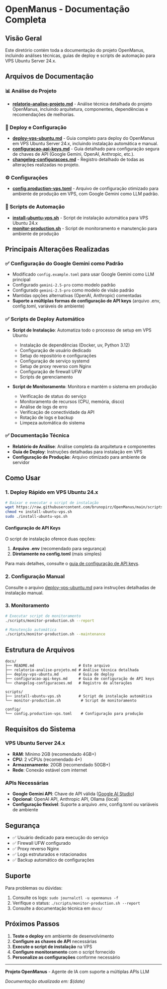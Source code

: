 # OpenManus - Documentação Completa

## Visão Geral

Este diretório contém toda a documentação do projeto OpenManus, incluindo análises técnicas, guias de deploy e scripts de automação para VPS Ubuntu Server 24.x.

## Arquivos de Documentação

### 📊 Análise do Projeto
- **[relatorio-analise-projeto.md](./relatorio-analise-projeto.md)** - Análise técnica detalhada do projeto OpenManus, incluindo arquitetura, componentes, dependências e recomendações de melhorias.

### 🚀 Deploy e Configuração
- **[deploy-vps-ubuntu.md](./deploy-vps-ubuntu.md)** - Guia completo para deploy do OpenManus em VPS Ubuntu Server 24.x, incluindo instalação automática e manual.
- **[configuracao-api-keys.md](./configuracao-api-keys.md)** - Guia detalhado para configuração segura de chaves de API (Google Gemini, OpenAI, Anthropic, etc.).
- **[changelog-configuracoes.md](./changelog-configuracoes.md)** - Registro detalhado de todas as alterações realizadas no projeto.

### ⚙️ Configurações
- **[config.production-vps.toml](../config.production-vps.toml)** - Arquivo de configuração otimizado para ambiente de produção em VPS, com Google Gemini como LLM padrão.

### 🔧 Scripts de Automação
- **[install-ubuntu-vps.sh](../scripts/install-ubuntu-vps.sh)** - Script de instalação automática para VPS Ubuntu 24.x
- **[monitor-production.sh](../scripts/monitor-production.sh)** - Script de monitoramento e manutenção para ambiente de produção

## Principais Alterações Realizadas

### ✅ Configuração do Google Gemini como Padrão
- Modificado `config.example.toml` para usar Google Gemini como LLM principal
- Configurado `gemini-2.5-pro` como modelo padrão
- Configurado `gemini-2.5-pro` como modelo de visão padrão
- Mantidas opções alternativas (OpenAI, Anthropic) comentadas
- **Suporte a múltiplas formas de configuração de API keys** (arquivo .env, config.toml, variáveis de ambiente)

### ✅ Scripts de Deploy Automático
- **Script de Instalação**: Automatiza todo o processo de setup em VPS Ubuntu
  - Instalação de dependências (Docker, uv, Python 3.12)
  - Configuração de usuário dedicado
  - Setup do repositório e configurações
  - Configuração de serviço systemd
  - Setup de proxy reverso com Nginx
  - Configuração de firewall UFW
  - Scripts de gerenciamento

- **Script de Monitoramento**: Monitora e mantém o sistema em produção
  - Verificação de status do serviço
  - Monitoramento de recursos (CPU, memória, disco)
  - Análise de logs de erro
  - Verificação de conectividade da API
  - Rotação de logs e backup
  - Limpeza automática do sistema

### ✅ Documentação Técnica
- **Relatório de Análise**: Análise completa da arquitetura e componentes
- **Guia de Deploy**: Instruções detalhadas para instalação em VPS
- **Configuração de Produção**: Arquivo otimizado para ambiente de servidor

## Como Usar

### 1. Deploy Rápido em VPS Ubuntu 24.x
```bash
# Baixar e executar o script de instalação
wget https://raw.githubusercontent.com/brunopirz/OpenManus/main/scripts/install-ubuntu-vps.sh
chmod +x install-ubuntu-vps.sh
sudo ./install-ubuntu-vps.sh
```

#### Configuração de API Keys
O script de instalação oferece duas opções:
1. **Arquivo .env** (recomendado para segurança)
2. **Diretamente no config.toml** (mais simples)

Para mais detalhes, consulte o [guia de configuração de API keys](./configuracao-api-keys.md).

### 2. Configuração Manual
Consulte o arquivo [deploy-vps-ubuntu.md](./deploy-vps-ubuntu.md) para instruções detalhadas de instalação manual.

### 3. Monitoramento
```bash
# Executar script de monitoramento
./scripts/monitor-production.sh --report

# Manutenção automática
./scripts/monitor-production.sh --maintenance
```

## Estrutura de Arquivos

```
docs/
├── README.md                    # Este arquivo
├── relatorio-analise-projeto.md # Análise técnica detalhada
├── deploy-vps-ubuntu.md         # Guia de deploy
├── configuracao-api-keys.md     # Guia de configuração de API keys
└── changelog-configuracoes.md   # Registro de alterações

scripts/
├── install-ubuntu-vps.sh        # Script de instalação automática
└── monitor-production.sh         # Script de monitoramento

config/
└── config.production-vps.toml    # Configuração para produção
```

## Requisitos do Sistema

### VPS Ubuntu Server 24.x
- **RAM**: Mínimo 2GB (recomendado 4GB+)
- **CPU**: 2 vCPUs (recomendado 4+)
- **Armazenamento**: 20GB (recomendado 50GB+)
- **Rede**: Conexão estável com internet

### APIs Necessárias
- **Google Gemini API**: Chave de API válida ([Google AI Studio](https://aistudio.google.com/))
- **Opcional**: OpenAI API, Anthropic API, Ollama (local)
- **Configuração flexível**: Suporte a arquivo .env, config.toml ou variáveis de ambiente

## Segurança

- ✅ Usuário dedicado para execução do serviço
- ✅ Firewall UFW configurado
- ✅ Proxy reverso Nginx
- ✅ Logs estruturados e rotacionados
- ✅ Backup automático de configurações

## Suporte

Para problemas ou dúvidas:
1. Consulte os logs: `sudo journalctl -u openmanus -f`
2. Verifique o status: `./scripts/monitor-production.sh --report`
3. Consulte a documentação técnica em `docs/`

## Próximos Passos

1. **Teste o deploy** em ambiente de desenvolvimento
2. **Configure as chaves de API** necessárias
3. **Execute o script de instalação** na VPS
4. **Configure monitoramento** com o script fornecido
5. **Personalize as configurações** conforme necessário

---

**Projeto OpenManus** - Agente de IA com suporte a múltiplas APIs LLM

*Documentação atualizada em: $(date)*